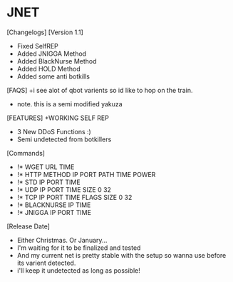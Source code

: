 # JNET
[Changelogs]
[Version 1.1]
+ Fixed SelfREP
+ Added JNIGGA Method
+ Added BlackNurse Method
+ Added HOLD Method
+ Added some anti botkills

[FAQS]
+i see alot of qbot varients so id like to hop on the train.
+ note. this is a semi modified yakuza

[FEATURES]
+WORKING SELF REP
+ 3 New DDoS Functions :)
+ Semi undetected from botkillers

[Commands]
+ !* WGET URL TIME
+ !* HTTP METHOD IP PORT PATH TIME POWER
+ !* STD IP PORT TIME
+ !* UDP IP PORT TIME SIZE 0 32
+ !* TCP IP PORT TIME FLAGS SIZE 0 32
+ !* BLACKNURSE IP TIME
+ !* JNIGGA IP PORT TIME


[Release Date]
+ Either Christmas. Or January...
+ I'm waiting for it to be finalized and tested
+ And my current net is pretty stable with the setup so wanna use before its varient detected.
+ i'll keep it undetected as long as possible!